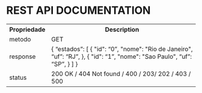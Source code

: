 <h1>REST API DOCUMENTATION</h1>

<table style="width:100%">
  <tr>
    <th>Propriedade</th>
    <th>Description</th>
  </tr>
  <tr>
    <td>metodo</td>
    <td>GET</td>
  </tr>
  <tr>
    <td>response</td>
    <td>
    {
        “estados”: [
            {
                "id": “0”,
                "nome": "Rio de Janeiro",
                “uf”: “RJ”,
            },
            {
                "id": “1”,
                "nome": "Sao Paulo",
                “uf”: “SP”,
            }
        ]
    }
    </td>
  </tr>
  <tr>
    <td>status</td>
    <td>200 OK / 404 Not found / 400 / 203/ 202 / 403 / 500
    </td>
  </tr>
</table>